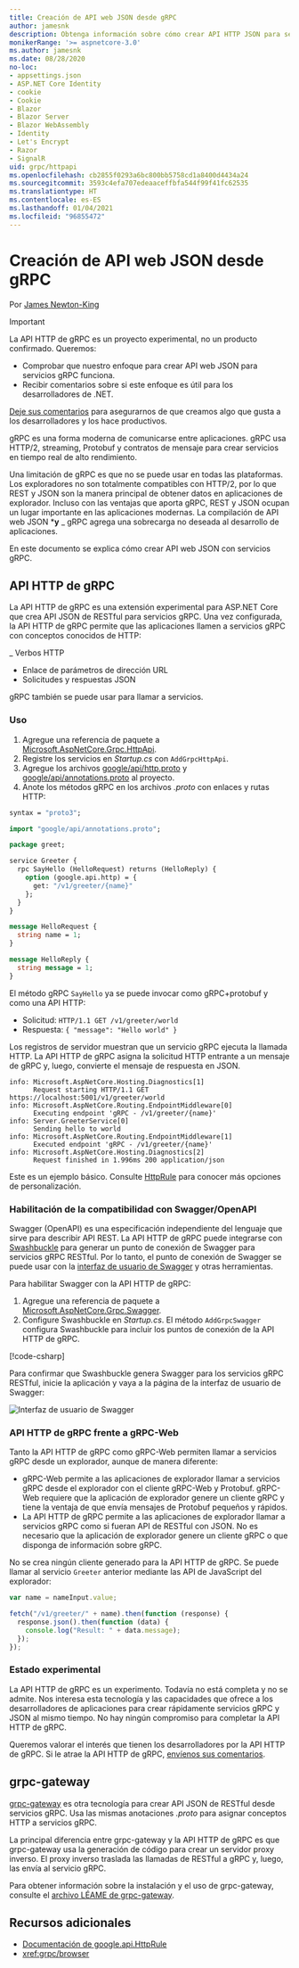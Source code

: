 ```yaml
---
title: Creación de API web JSON desde gRPC
author: jamesnk
description: Obtenga información sobre cómo crear API HTTP JSON para servicios gRPC.
monikerRange: '>= aspnetcore-3.0'
ms.author: jamesnk
ms.date: 08/28/2020
no-loc:
- appsettings.json
- ASP.NET Core Identity
- cookie
- Cookie
- Blazor
- Blazor Server
- Blazor WebAssembly
- Identity
- Let's Encrypt
- Razor
- SignalR
uid: grpc/httpapi
ms.openlocfilehash: cb2855f0293a6bc800bb5758cd1a8400d4434a24
ms.sourcegitcommit: 3593c4efa707edeaaceffbfa544f99f41fc62535
ms.translationtype: HT
ms.contentlocale: es-ES
ms.lasthandoff: 01/04/2021
ms.locfileid: "96855472"
---
```

# <a name="create-json-web-apis-from-grpc"></a>Creación de API web JSON desde gRPC

Por [James Newton-King](https://twitter.com/jamesnk)

> [!IMPORTANT]
> La API HTTP de gRPC es un proyecto experimental, no un producto confirmado. Queremos:
>
> * Comprobar que nuestro enfoque para crear API web JSON para servicios gRPC funciona.
> * Recibir comentarios sobre si este enfoque es útil para los desarrolladores de .NET.
>
> [Deje sus comentarios](https://github.com/grpc/grpc-dotnet/issues/167) para asegurarnos de que creamos algo que gusta a los desarrolladores y los hace productivos.

gRPC es una forma moderna de comunicarse entre aplicaciones. gRPC usa HTTP/2, streaming, Protobuf y contratos de mensaje para crear servicios en tiempo real de alto rendimiento.

Una limitación de gRPC es que no se puede usar en todas las plataformas. Los exploradores no son totalmente compatibles con HTTP/2, por lo que REST y JSON son la manera principal de obtener datos en aplicaciones de explorador. Incluso con las ventajas que aporta gRPC, REST y JSON ocupan un lugar importante en las aplicaciones modernas. La compilación de API web JSON ***y** _ gRPC agrega una sobrecarga no deseada al desarrollo de aplicaciones.

En este documento se explica cómo crear API web JSON con servicios gRPC.

## <a name="grpc-http-api"></a>API HTTP de gRPC

La API HTTP de gRPC es una extensión experimental para ASP.NET Core que crea API JSON de RESTful para servicios gRPC. Una vez configurada, la API HTTP de gRPC permite que las aplicaciones llamen a servicios gRPC con conceptos conocidos de HTTP:

_ Verbos HTTP
* Enlace de parámetros de dirección URL
* Solicitudes y respuestas JSON

gRPC también se puede usar para llamar a servicios.

### <a name="usage"></a>Uso

1. Agregue una referencia de paquete a [Microsoft.AspNetCore.Grpc.HttpApi](https://www.nuget.org/packages/Microsoft.AspNetCore.Grpc.HttpApi).
1. Registre los servicios en *Startup.cs* con `AddGrpcHttpApi`.
1. Agregue los archivos [google/api/http.proto](https://github.com/aspnet/AspLabs/blob/c1e59cacf7b9606650d6ec38e54fa3a82377f360/src/GrpcHttpApi/sample/Proto/google/api/http.proto) y [google/api/annotations.proto](https://github.com/aspnet/AspLabs/blob/c1e59cacf7b9606650d6ec38e54fa3a82377f360/src/GrpcHttpApi/sample/Proto/google/api/annotations.proto) al proyecto.
1. Anote los métodos gRPC en los archivos *.proto* con enlaces y rutas HTTP:

```protobuf
syntax = "proto3";

import "google/api/annotations.proto";

package greet;

service Greeter {
  rpc SayHello (HelloRequest) returns (HelloReply) {
    option (google.api.http) = {
      get: "/v1/greeter/{name}"
    };
  }
}

message HelloRequest {
  string name = 1;
}

message HelloReply {
  string message = 1;
}
```

El método gRPC `SayHello` ya se puede invocar como gRPC+protobuf y como una API HTTP:

* Solicitud: `HTTP/1.1 GET /v1/greeter/world`
* Respuesta: `{ "message": "Hello world" }`

Los registros de servidor muestran que un servicio gRPC ejecuta la llamada HTTP. La API HTTP de gRPC asigna la solicitud HTTP entrante a un mensaje de gRPC y, luego, convierte el mensaje de respuesta en JSON.

```
info: Microsoft.AspNetCore.Hosting.Diagnostics[1]
      Request starting HTTP/1.1 GET https://localhost:5001/v1/greeter/world
info: Microsoft.AspNetCore.Routing.EndpointMiddleware[0]
      Executing endpoint 'gRPC - /v1/greeter/{name}'
info: Server.GreeterService[0]
      Sending hello to world
info: Microsoft.AspNetCore.Routing.EndpointMiddleware[1]
      Executed endpoint 'gRPC - /v1/greeter/{name}'
info: Microsoft.AspNetCore.Hosting.Diagnostics[2]
      Request finished in 1.996ms 200 application/json
```

Este es un ejemplo básico. Consulte [HttpRule](https://cloud.google.com/service-infrastructure/docs/service-management/reference/rpc/google.api#google.api.HttpRule) para conocer más opciones de personalización.

### <a name="enable-swaggeropenapi-support"></a>Habilitación de la compatibilidad con Swagger/OpenAPI

Swagger (OpenAPI) es una especificación independiente del lenguaje que sirve para describir API REST. La API HTTP de gRPC puede integrarse con [Swashbuckle](https://github.com/domaindrivendev/Swashbuckle.AspNetCore) para generar un punto de conexión de Swagger para servicios gRPC RESTful. Por lo tanto, el punto de conexión de Swagger se puede usar con la [interfaz de usuario de Swagger](https://swagger.io/swagger-ui/) y otras herramientas.

Para habilitar Swagger con la API HTTP de gRPC:

1. Agregue una referencia de paquete a [Microsoft.AspNetCore.Grpc.Swagger](https://www.nuget.org/packages/Microsoft.AspNetCore.Grpc.Swagger).
2. Configure Swashbuckle en *Startup.cs*. El método `AddGrpcSwagger` configura Swashbuckle para incluir los puntos de conexión de la API HTTP de gRPC.

[!code-csharp[](~/grpc/httpapi/Startup.cs?name=snippet_1&highlight=6-10,15-19)]

Para confirmar que Swashbuckle genera Swagger para los servicios gRPC RESTful, inicie la aplicación y vaya a la página de la interfaz de usuario de Swagger:

![Interfaz de usuario de Swagger](~/grpc/httpapi/static/swaggerui.png)

### <a name="grpc-http-api-vs-grpc-web"></a>API HTTP de gRPC frente a gRPC-Web

Tanto la API HTTP de gRPC como gRPC-Web permiten llamar a servicios gRPC desde un explorador, aunque de manera diferente:

* gRPC-Web permite a las aplicaciones de explorador llamar a servicios gRPC desde el explorador con el cliente gRPC-Web y Protobuf. gRPC-Web requiere que la aplicación de explorador genere un cliente gRPC y tiene la ventaja de que envía mensajes de Protobuf pequeños y rápidos.
* La API HTTP de gRPC permite a las aplicaciones de explorador llamar a servicios gRPC como si fueran API de RESTful con JSON. No es necesario que la aplicación de explorador genere un cliente gRPC o que disponga de información sobre gRPC.

No se crea ningún cliente generado para la API HTTP de gRPC. Se puede llamar al servicio `Greeter` anterior mediante las API de JavaScript del explorador:

```javascript
var name = nameInput.value;

fetch("/v1/greeter/" + name).then(function (response) {
  response.json().then(function (data) {
    console.log("Result: " + data.message);
  });
});
```

### <a name="experimental-status"></a>Estado experimental

La API HTTP de gRPC es un experimento. Todavía no está completa y no se admite. Nos interesa esta tecnología y las capacidades que ofrece a los desarrolladores de aplicaciones para crear rápidamente servicios gRPC y JSON al mismo tiempo. No hay ningún compromiso para completar la API HTTP de gRPC.

Queremos valorar el interés que tienen los desarrolladores por la API HTTP de gRPC. Si le atrae la API HTTP de gRPC, [envíenos sus comentarios](https://github.com/grpc/grpc-dotnet/issues/167).

## <a name="grpc-gateway"></a>grpc-gateway

[grpc-gateway](https://grpc-ecosystem.github.io/grpc-gateway/) es otra tecnología para crear API JSON de RESTful desde servicios gRPC. Usa las mismas anotaciones *.proto* para asignar conceptos HTTP a servicios gRPC.

La principal diferencia entre grpc-gateway y la API HTTP de gRPC es que grpc-gateway usa la generación de código para crear un servidor proxy inverso. El proxy inverso traslada las llamadas de RESTful a gRPC y, luego, las envía al servicio gRPC.

Para obtener información sobre la instalación y el uso de grpc-gateway, consulte el [archivo LÉAME de grpc-gateway](https://github.com/grpc-ecosystem/grpc-gateway/#grpc-gateway).

## <a name="additional-resources"></a>Recursos adicionales

* [Documentación de google.api.HttpRule](https://cloud.google.com/service-infrastructure/docs/service-management/reference/rpc/google.api#google.api.HttpRule)
* <xref:grpc/browser>
